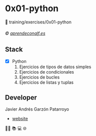 # 0x01-python
:open_file_folder: training/exercises/0x01-python

###### :copyright: [aprendeconalf.es](http://aprendeconalf.es/python/ejercicios/)

## Stack
* [x] Python
  1. Ejercicios de tipos de datos simples
  2. Ejercicios de condicionales
  3. Ejercicios de bucles
  4. Ejercicios de listas y tuplas

## Developer
Javier Andrés Garzón Patarroyo
- [website](https://tecnoayuda.co/)

:man_technologist: :books: :computer: :globe_with_meridians: